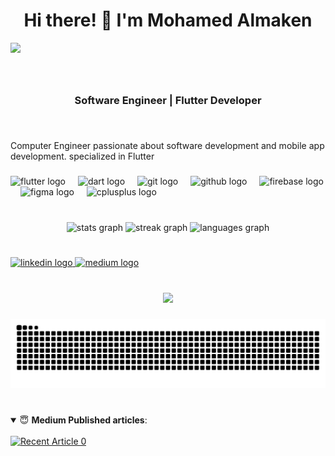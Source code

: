 

<h1 align="center">Hi there! 👋 I'm Mohamed Almaken</h1>
<img src="https://github.com/m7mdmaken/m7mdmaken/blob/main/output_optimized.gif?raw=true" width="400">


###

<br clear="both">

<h3 align="center">Software Engineer | Flutter Developer</h3>

###

<br clear="both">

<p align="left">Computer Engineer passionate about software development and mobile app development.  specialized in Flutter</p>

###

<div align="left">
  <img src="https://cdn.jsdelivr.net/gh/devicons/devicon/icons/flutter/flutter-original.svg" height="40" alt="flutter logo"  />
  <img width="12" />
  <img src="https://cdn.jsdelivr.net/gh/devicons/devicon/icons/dart/dart-original.svg" height="40" alt="dart logo"  />
  <img width="12" />
  <img src="https://cdn.jsdelivr.net/gh/devicons/devicon/icons/git/git-original.svg" height="40" alt="git logo"  />
  <img width="12" />
  <img src="https://skillicons.dev/icons?i=github" height="40" alt="github logo"  />
  <img width="12" />
  <img src="https://cdn.jsdelivr.net/gh/devicons/devicon/icons/firebase/firebase-plain.svg" height="40" alt="firebase logo"  />
  <img width="12" />
  <img src="https://cdn.jsdelivr.net/gh/devicons/devicon/icons/figma/figma-original.svg" height="40" alt="figma logo"  />
  <img width="12" />
  <img src="https://cdn.jsdelivr.net/gh/devicons/devicon/icons/cplusplus/cplusplus-original.svg" height="40" alt="cplusplus logo"  />
</div>

###

<br clear="both">

<div align="center">
  <img src="https://github-readme-stats.vercel.app/api?username=m7mdmaken&hide_title=false&hide_rank=false&show_icons=true&include_all_commits=true&count_private=true&disable_animations=false&theme=aura&locale=en&hide_border=false&order=1" height="150" alt="stats graph"  />
  <img src="https://streak-stats.demolab.com?user=m7mdmaken&locale=en&mode=daily&theme=aura&hide_border=false&border_radius=5&date_format=j/n%5B/Y%5D&order=3" height="150" alt="streak graph"  />
  <img src="https://github-readme-stats.vercel.app/api/top-langs?username=m7mdmaken&locale=en&hide_title=false&layout=compact&card_width=320&langs_count=5&theme=aura&hide_border=false&order=2" height="150" alt="languages graph"  />
</div>

###

<br clear="both">

<div align="left">
  <a href="https://www.linkedin.com/in/m7mdalmaken/" target="_blank">
    <img src="https://img.shields.io/static/v1?message=LinkedIn&logo=linkedin&label=&color=0077B5&logoColor=white&labelColor=&style=for-the-badge" height="40" alt="linkedin logo"  />
  </a>
  <a href="https://medium.com/@m7mdmaken" target="_blank">
    <img src="https://img.shields.io/static/v1?message=Medium&logo=medium&label=&color=12100E&logoColor=white&labelColor=&style=for-the-badge" height="40" alt="medium logo"  />
  </a>
</div>

###

<br clear="both">
<div align="center">
  <img src="https://profile-counter.glitch.me/m7mdmaken/count.svg?"  />
</div>


###

<picture>
  <source media="(prefers-color-scheme: dark)" srcset="https://raw.githubusercontent.com/m7mdmaken/m7mdmaken/output/github-contribution-grid-snake-dark.svg" />
  <source media="(prefers-color-scheme: light)" srcset="https://raw.githubusercontent.com/m7mdmaken/m7mdmaken/output/github-contribution-grid-snake.svg" />
  <img alt="github-snake" src="https://raw.githubusercontent.com/m7mdmaken/m7mdmaken/output/github-contribution-grid-snake.svg" />
</picture>



###


<br clear="both">



<details open>
 <summary> 😇 <b>Medium Published articles</b>: </summary>
<br>
    <a target="_blank" href=https://github-read-medium.vercel.app/latest?username=m7mdmaken&limit=4&theme=nord"><img src="https://github-read-medium.vercel.app/latest?username=m7mdmaken&limit=4&theme=nord" alt="Recent Article 0"></a>
  

</details>
